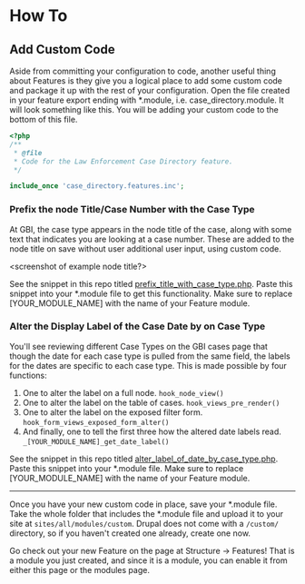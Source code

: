 # How To

## Add Custom Code

Aside from committing your configuration to code, another useful thing about Features is they give you a logical place to add some custom code and package it up with the rest of your configuration. Open the file created in your feature export ending with \*.module, i.e. case_directory.module. It will look something like this. You will be adding your custom code to the bottom of this file.

```php
<?php
/**
 * @file
 * Code for the Law Enforcement Case Directory feature.
 */

include_once 'case_directory.features.inc';
```

### Prefix the node Title/Case Number with the Case Type

At GBI, the case type appears in the node title of the case, along with some text that indicates you are looking at a case number. These are added to the node title on save without user additional user input, using custom code.

<screenshot of example node title?>

See the snippet in this repo titled [prefix_title_with_case_type.php](snippets/prefix_title_with_case_type.php). Paste this snippet into your \*.module file to get this functionality. Make sure to replace [YOUR_MODULE_NAME] with the name of your Feature module.

### Alter the Display Label of the Case Date by on Case Type

You'll see reviewing different Case Types on the GBI cases page that though the date for each case type is pulled from the same field, the labels for the dates are specific to each case type. This is made possible by four functions:
1. One to alter the label on a full node. `hook_node_view()`
2. One to alter the label on the table of cases. `hook_views_pre_render()`
3. One to alter the label on the exposed filter form. `hook_form_views_exposed_form_alter()`
4. And finally, one to tell the first three how the altered date labels read. `_[YOUR_MODULE_NAME]_get_date_label()`

See the snippet in this repo titled [alter_label_of_date_by_case_type.php](snippets/alter_label_of_date_by_case_type.php). Paste this snippet into your \*.module file. Make sure to replace [YOUR_MODULE_NAME] with the name of your Feature module.

-------------------------------------------------------

Once you have your new custom code in place, save your \*.module file. Take the whole folder that includes the \*.module file and upload it to your site at `sites/all/modules/custom`. Drupal does not come with a `/custom/` directory, so if you haven't created one already, create one now.

Go check out your new Feature on the page at Structure -> Features! That is a module you just created, and since it is a module, you can enable it from either this page or the modules page.
